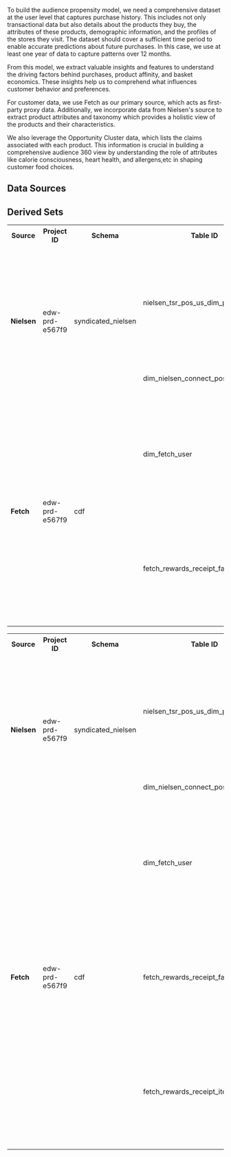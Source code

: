 
To build the audience propensity model, we need a comprehensive dataset at the user level that captures purchase history. This includes not only transactional data but also details about the products they buy, the attributes of these products, demographic information, and the profiles of the stores they visit. The dataset should cover a sufficient time period to enable accurate predictions about future purchases. In this case, we use at least one year of data to capture patterns over 12 months.


From this model, we extract valuable insights and features to understand the driving factors behind purchases, product affinity, and basket economics. These insights help us to comprehend what influences customer behavior and preferences.

For customer data, we use Fetch as our primary source, which acts as first-party proxy data. Additionally, we incorporate data from Nielsen's source to extract product attributes and taxonomy which provides a holistic view of the products and their characteristics.

We also leverage the Opportunity Cluster data, which lists the claims associated with each product. This information is crucial in building a comprehensive audience 360 view by understanding the role of attributes like calorie consciousness, heart health, and allergens,etc in shaping customer food choices.



## Data Sources


<table>
  <tr>
    <th>Source</th>
    <th>Project ID</th>
    <th>Schema</th>
    <th>Table ID</th>
    <th>Short Descriptoion</th>
  </tr>
  <tr>
    <td rowspan="2"><strong>Nielsen</strong></td>
    <td rowspan="2">edw-prd-e567f9</td>
    <td rowspan="2">syndicated_nielsen</td>
    <td>nielsen_tsr_pos_us_dim_product </td>
    <td>Leveraging the total store report on Food and Beverage product taxonomy from a nationwide retail grocery industry perspective</td>
  </tr>
  <tr>
   <td>dim_nielsen_connect_pos_us_product </td>
  <td>Leveraging the GMI product taxonomy </td>
  </tr>
  <tr>
    <td rowspan="3"><strong>Fetch</strong></td>
    <td rowspan="3">edw-prd-e567f9</td>
    <td rowspan="3">cdf</td>
    <td>dim_fetch_user</td>
    <td>Leveraging the total store report on Food and Beverage product taxonomy from a nationwide retail grocery industry perspective</td>
  </tr>
  <tr>
    <td>fetch_rewards_receipt_fact</td>
    <td>Leveraging the total store report on Food and Beverage product taxonomy from a nationwide retail grocery industry perspective</td>
  </tr>



## Derived Sets

<table>
  <tr>
    <th>Source</th>
    <th>Project ID</th>
    <th>Schema</th>
    <th>Table ID</th>
    <th>Short Descriptoion</th>
  </tr>
  <tr>
    <td rowspan="2"><strong>Nielsen</strong></td>
    <td rowspan="2">edw-prd-e567f9</td>
    <td rowspan="2">syndicated_nielsen</td>
    <td>nielsen_tsr_pos_us_dim_product </td>
    <td>Leveraging the total store report on Food and Beverage product taxonomy from a nationwide retail grocery industry perspective</td>
  </tr>
  <tr>
   <td>dim_nielsen_connect_pos_us_product </td>
  <td>Leveraging the GMI product taxonomy </td>
  </tr>
  <tr>
    <td rowspan="3"><strong>Fetch</strong></td>
    <td rowspan="3">edw-prd-e567f9</td>
    <td rowspan="3">cdf</td>
    <td>dim_fetch_user</td>
    <td>Leveraging the total store report on Food and Beverage product taxonomy from a nationwide retail grocery industry perspective</td>
  </tr>
  <tr>
    <td>fetch_rewards_receipt_fact</td>
    <td>Leveraging the total store report on Food and Beverage product taxonomy from a nationwide retail grocery industry perspective</td>
  </tr>
  
  <tr>
    <td>fetch_rewards_receipt_item_fact</td>
    <td>Leveraging the total store report on Food and Beverage product taxonomy from a nationwide retail grocery industry perspective</td>
  </tr>
</table>
